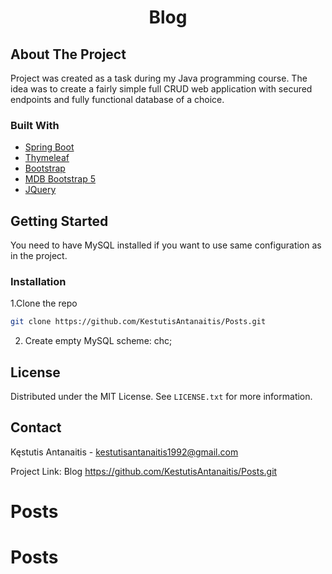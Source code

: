 

<h1 align="center"> Blog</h1>






<!-- ABOUT THE PROJECT -->
## About The Project
Project was created as a task during my Java programming course. The idea was to create a fairly simple full CRUD web application with secured endpoints and fully functional database of a choice.




### Built With

* [Spring Boot](https://spring.io/projects/spring-boot)
* [Thymeleaf](https://www.thymeleaf.org/)
* [Bootstrap](https://getbootstrap.com)
* [MDB Bootstrap 5](https://mdbootstrap.com/)
* [JQuery](https://jquery.com)





<!-- GETTING STARTED -->
## Getting Started
You need to have MySQL installed if you want to use same configuration as in the project.
### Installation

1.Clone the repo
   ```sh
   git clone https://github.com/KestutisAntanaitis/Posts.git
   ```


2. Create empty MySQL scheme: chc;





<!-- LICENSE -->
## License

Distributed under the MIT License. See `LICENSE.txt` for more information.





<!-- CONTACT -->
## Contact

Kęstutis Antanaitis - kestutisantanaitis1992@gmail.com

Project Link: Blog https://github.com/KestutisAntanaitis/Posts.git

# Posts
# Posts
